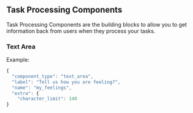 ## Task Processing Components

Task Processing Components are the building blocks to allow you to get information back from users when they process your tasks.

### Text Area

Example:
```javascript
{
  "component_type": "text_area",
  "label": "Tell us how you are feeling?",
  "name": "my_feelings",
  "extra": {
    "character_limit": 140
}
```


